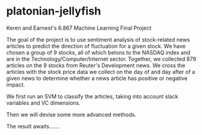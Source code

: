 platonian-jellyfish
===================
Keren and Earnest's 6.867 Machine Learning Final Project

The goal of the project is to use sentiment analysis of stock-related news articles to predict the direction of fluctuation for a given stock. We have chosen a group of 9 stocks, all of which belons to the NASDAQ index and are in the Technology/Computer/Internet sector. Together, we collected 879 articles on the 9 stocks from Reuter's Development news. We cross the articles with the stock price data we collect on the day of and day after of a given news to determine whether a news article has positive or negative impact. 

We first run an SVM to classify the articles, taking into account slack variables and VC dimensions. 

Then we will devise some more advanced methods. 

The result awaits....... 
